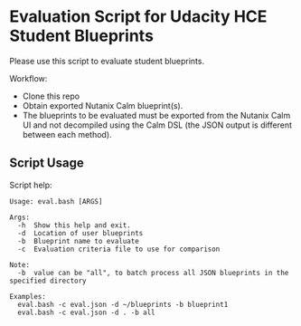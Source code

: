 # Evaluation Script for Udacity HCE Student Blueprints

Please use this script to evaluate student blueprints.

Workflow:

- Clone this repo
- Obtain exported Nutanix Calm blueprint(s).
- The blueprints to be evaluated must be exported from the Nutanix Calm UI and not decompiled using the Calm DSL (the JSON output is different between each method).

## Script Usage

Script help:

    Usage: eval.bash [ARGS]

    Args:
      -h  Show this help and exit.
      -d  Location of user blueprints
      -b  Blueprint name to evaluate
      -c  Evaluation criteria file to use for comparison

    Note:
      -b  value can be "all", to batch process all JSON blueprints in the specified directory

    Examples:
      eval.bash -c eval.json -d ~/blueprints -b blueprint1
      eval.bash -c eval.json -d . -b all
